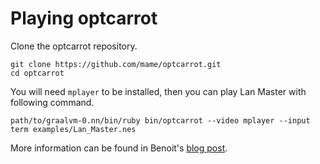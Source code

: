 # Playing optcarrot

Clone the optcarrot repository.

    git clone https://github.com/mame/optcarrot.git
    cd optcarrot

You will need `mplayer` to be installed, then you can play Lan Master 
with following command.

    path/to/graalvm-0.nn/bin/ruby bin/optcarrot --video mplayer --input term examples/Lan_Master.nes

More information can be found in Benoit's [blog post](https://eregon.me/blog/2016/11/28/optcarrot.html).
